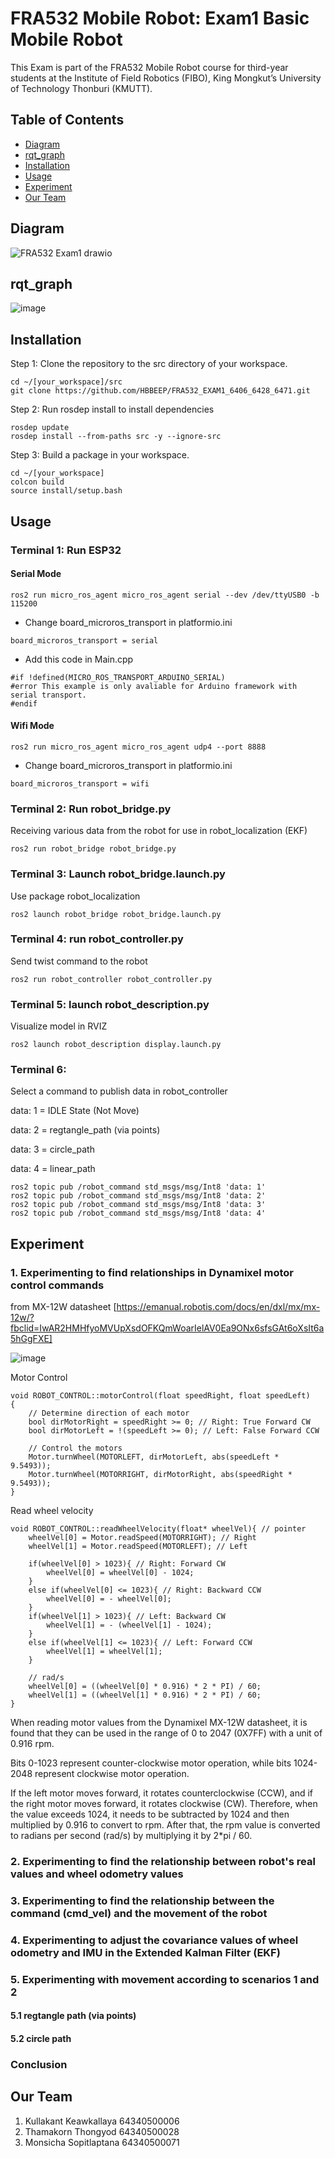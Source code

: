 # FRA532 Mobile Robot: Exam1 Basic Mobile Robot

This Exam is part of the FRA532 Mobile Robot course for third-year students at the Institute of Field Robotics (FIBO), King Mongkut’s University of Technology Thonburi (KMUTT).

## Table of Contents

- [Diagram](#Diagram)
- [rqt_graph](#rqt_graph)
- [Installation](#Installation)
- [Usage](#Usage)
- [Experiment](#Experiment)
- [Our Team](#Our_Team)

## Diagram

![FRA532 Exam1 drawio](https://github.com/HBBEEP/FRA532_EXAM1_6406_6428_6471/assets/122891621/9b735f94-de3c-45a7-a07b-dd02f157af9f)

## rqt_graph

![image](https://github.com/HBBEEP/FRA532_EXAM1_6406_6428_6471/assets/122891621/5b69a3b2-95d8-4d0a-a0ce-278ab65adf61)

## Installation

Step 1: Clone the repository to the src directory of your workspace.
```
cd ~/[your_workspace]/src
git clone https://github.com/HBBEEP/FRA532_EXAM1_6406_6428_6471.git
```
Step 2: Run rosdep install to install dependencies
```
rosdep update
rosdep install --from-paths src -y --ignore-src
```

Step 3: Build a package in your workspace.
```
cd ~/[your_workspace]
colcon build 
source install/setup.bash
```
## Usage

### Terminal 1: Run ESP32

#### Serial Mode
```
ros2 run micro_ros_agent micro_ros_agent serial --dev /dev/ttyUSB0 -b 115200
```
- Change board_microros_transport in platformio.ini
```
board_microros_transport = serial
```
- Add this code in Main.cpp
```
#if !defined(MICRO_ROS_TRANSPORT_ARDUINO_SERIAL)
#error This example is only avaliable for Arduino framework with serial transport.
#endif
```
#### Wifi Mode
```
ros2 run micro_ros_agent micro_ros_agent udp4 --port 8888
```
- Change board_microros_transport in platformio.ini
```
board_microros_transport = wifi
```
### Terminal 2: Run robot_bridge.py 
Receiving various data from the robot for use in robot_localization (EKF)
```
ros2 run robot_bridge robot_bridge.py
```
### Terminal 3: Launch robot_bridge.launch.py 
Use package robot_localization
```
ros2 launch robot_bridge robot_bridge.launch.py
```
### Terminal 4: run robot_controller.py 
Send twist command to the robot
```
ros2 run robot_controller robot_controller.py
```
### Terminal 5: launch robot_description.py 
Visualize model in RVIZ
```
ros2 launch robot_description display.launch.py
```
### Terminal 6: 
Select a command to publish data in robot_controller

data: 1 = IDLE State (Not Move)

data: 2 = regtangle_path (via points)

data: 3 = circle_path

data: 4 = linear_path

```
ros2 topic pub /robot_command std_msgs/msg/Int8 'data: 1'
ros2 topic pub /robot_command std_msgs/msg/Int8 'data: 2'
ros2 topic pub /robot_command std_msgs/msg/Int8 'data: 3'
ros2 topic pub /robot_command std_msgs/msg/Int8 'data: 4'
```

## Experiment

### 1. Experimenting to find relationships in Dynamixel motor control commands 

from MX-12W datasheet [https://emanual.robotis.com/docs/en/dxl/mx/mx-12w/?fbclid=IwAR2HMHfyoMVUpXsdOFKQmWoarIelAV0Ea9ONx6sfsGAt6oXsIt6a5hGgFXE] 

![image](https://github.com/HBBEEP/FRA532_EXAM1_6406_6428_6471/assets/122891621/b3046c6d-d512-4cfa-ab8d-4f6d01149191)

Motor Control
```
void ROBOT_CONTROL::motorControl(float speedRight, float speedLeft)
{
    // Determine direction of each motor
    bool dirMotorRight = speedRight >= 0; // Right: True Forward CW
    bool dirMotorLeft = !(speedLeft >= 0); // Left: False Forward CCW

    // Control the motors
    Motor.turnWheel(MOTORLEFT, dirMotorLeft, abs(speedLeft *  9.5493));
    Motor.turnWheel(MOTORRIGHT, dirMotorRight, abs(speedRight *  9.5493));
}
```

Read wheel velocity
```
void ROBOT_CONTROL::readWheelVelocity(float* wheelVel){ // pointer
    wheelVel[0] = Motor.readSpeed(MOTORRIGHT); // Right
    wheelVel[1] = Motor.readSpeed(MOTORLEFT); // Left

    if(wheelVel[0] > 1023){ // Right: Forward CW
        wheelVel[0] = wheelVel[0] - 1024;
    }
    else if(wheelVel[0] <= 1023){ // Right: Backward CCW
        wheelVel[0] = - wheelVel[0];
    }
    if(wheelVel[1] > 1023){ // Left: Backward CW
        wheelVel[1] = - (wheelVel[1] - 1024);
    }
    else if(wheelVel[1] <= 1023){ // Left: Forward CCW
        wheelVel[1] = wheelVel[1];
    }

    // rad/s
    wheelVel[0] = ((wheelVel[0] * 0.916) * 2 * PI) / 60; 
    wheelVel[1] = ((wheelVel[1] * 0.916) * 2 * PI) / 60;
}
```
When reading motor values from the Dynamixel MX-12W datasheet, it is found that they can be used in the range of 0 to 2047 (0X7FF) with a unit of 0.916 rpm.

Bits 0-1023 represent counter-clockwise motor operation, while bits 1024-2048 represent clockwise motor operation.

If the left motor moves forward, it rotates counterclockwise (CCW), and if the right motor moves forward, it rotates clockwise (CW). Therefore, when the value exceeds 1024, it needs to be subtracted by 1024 and then multiplied by 0.916 to convert to rpm. After that, the rpm value is converted to radians per second (rad/s) by multiplying it by 2*pi / 60.


### 2. Experimenting to find the relationship between robot's real values and wheel odometry values

### 3. Experimenting to find the relationship between the command (cmd_vel) and the movement of the robot

### 4. Experimenting to adjust the covariance values of wheel odometry and IMU in the Extended Kalman Filter (EKF)

### 5. Experimenting with movement according to scenarios 1 and 2
#### 5.1 regtangle path (via points)
#### 5.2 circle path

### Conclusion

## Our Team

1. Kullakant Keawkallaya 64340500006
2. Thamakorn Thongyod 64340500028
3. Monsicha Sopitlaptana 64340500071

